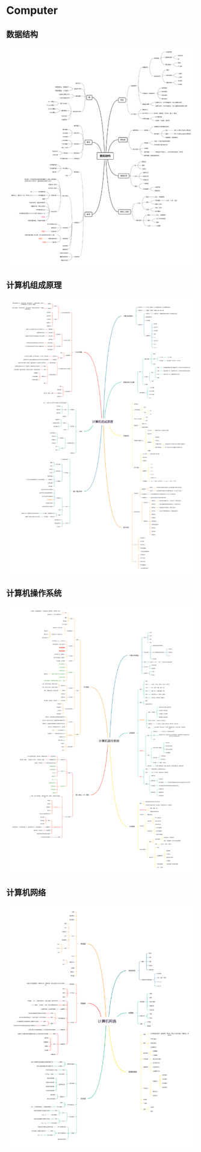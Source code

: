 # Computer

## 数据结构
![数据结构](./img/数据结构.png)

## 计算机组成原理
![计算机组成原理](./img/计算机组成原理.png)

## 计算机操作系统
![计算机操作系统](./img/计算机操作系统.png)

## 计算机网络
![计算机网络](./img/计算机网络.png)